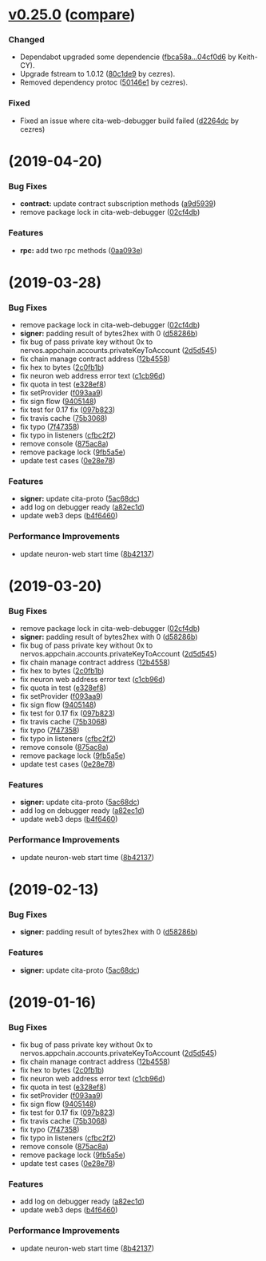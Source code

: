 # [v0.25.0](https://github.com/cryptape/cita-sdk-js/releases/tag/@cryptape/cita-sdk@0.25.0) ([compare](https://github.com/cryptape/cita-sdk-js/compare/@cryptape/cita-sdk@0.24.1...@cryptape/cita-sdk@0.25.0))

### Changed

* Dependabot upgraded some dependencie ([fbca58a...04cf0d6](https://github.com/cryptape/cita-sdk-js/compare/fbca58a...72c0176) by Keith-CY).
* Upgrade fstream to 1.0.12 ([80c1de9](https://github.com/cryptape/cita-sdk-js/pull/202/commits/80c1de925c2fb3f4d5b66a4145c818dc66da7a41) by cezres).
* Removed dependency protoc ([50146e1](https://github.com/cryptape/cita-sdk-js/pull/202/commits/50146e1eee19a78f4cb1c644b9179710e73ff500) by cezres).

### Fixed

* Fixed an issue where cita-web-debugger build failed ([d2264dc](https://github.com/cryptape/cita-sdk-js/pull/202/commits/d2264dcef5589ea07a6f107734d4ef60e2ac5aa2) by cezres)



#  (2019-04-20)


### Bug Fixes

* **contract:** update contract subscription methods ([a9d5939](https://github.com/cryptape/cita-sdk-js/commit/a9d5939))
* remove package lock in cita-web-debugger ([02cf4db](https://github.com/cryptape/cita-sdk-js/commit/02cf4db))


### Features

* **rpc:** add two rpc methods ([0aa093e](https://github.com/cryptape/cita-sdk-js/commit/0aa093e))



#  (2019-03-28)


### Bug Fixes

* remove package lock in cita-web-debugger ([02cf4db](https://github.com/cryptape/cita-sdk-js/commit/02cf4db))
* **signer:** padding result of bytes2hex with 0 ([d58286b](https://github.com/cryptape/cita-sdk-js/commit/d58286b))
* fix bug of pass private key without 0x to nervos.appchain.accounts.privateKeyToAccount ([2d5d545](https://github.com/cryptape/cita-sdk-js/commit/2d5d545))
* fix chain manage contract address ([12b4558](https://github.com/cryptape/cita-sdk-js/commit/12b4558))
* fix hex to bytes ([2c0fb1b](https://github.com/cryptape/cita-sdk-js/commit/2c0fb1b))
* fix neuron web address error text ([c1cb96d](https://github.com/cryptape/cita-sdk-js/commit/c1cb96d))
* fix quota in test ([e328ef8](https://github.com/cryptape/cita-sdk-js/commit/e328ef8))
* fix setProvider ([f093aa9](https://github.com/cryptape/cita-sdk-js/commit/f093aa9))
* fix sign flow ([9405148](https://github.com/cryptape/cita-sdk-js/commit/9405148))
* fix test for 0.17 fix ([097b823](https://github.com/cryptape/cita-sdk-js/commit/097b823))
* fix travis cache ([75b3068](https://github.com/cryptape/cita-sdk-js/commit/75b3068))
* fix typo ([7f47358](https://github.com/cryptape/cita-sdk-js/commit/7f47358))
* fix typo in listeners ([cfbc2f2](https://github.com/cryptape/cita-sdk-js/commit/cfbc2f2))
* remove console ([875ac8a](https://github.com/cryptape/cita-sdk-js/commit/875ac8a))
* remove package lock ([9fb5a5e](https://github.com/cryptape/cita-sdk-js/commit/9fb5a5e))
* update test cases ([0e28e78](https://github.com/cryptape/cita-sdk-js/commit/0e28e78))


### Features

* **signer:** update cita-proto ([5ac68dc](https://github.com/cryptape/cita-sdk-js/commit/5ac68dc))
* add log on debugger ready ([a82ec1d](https://github.com/cryptape/cita-sdk-js/commit/a82ec1d))
* update web3 deps ([b4f6460](https://github.com/cryptape/cita-sdk-js/commit/b4f6460))


### Performance Improvements

* update neuron-web start time ([8b42137](https://github.com/cryptape/cita-sdk-js/commit/8b42137))



#  (2019-03-20)


### Bug Fixes

* remove package lock in cita-web-debugger ([02cf4db](https://github.com/cryptape/cita-sdk-js/commit/02cf4db))
* **signer:** padding result of bytes2hex with 0 ([d58286b](https://github.com/cryptape/cita-sdk-js/commit/d58286b))
* fix bug of pass private key without 0x to nervos.appchain.accounts.privateKeyToAccount ([2d5d545](https://github.com/cryptape/cita-sdk-js/commit/2d5d545))
* fix chain manage contract address ([12b4558](https://github.com/cryptape/cita-sdk-js/commit/12b4558))
* fix hex to bytes ([2c0fb1b](https://github.com/cryptape/cita-sdk-js/commit/2c0fb1b))
* fix neuron web address error text ([c1cb96d](https://github.com/cryptape/cita-sdk-js/commit/c1cb96d))
* fix quota in test ([e328ef8](https://github.com/cryptape/cita-sdk-js/commit/e328ef8))
* fix setProvider ([f093aa9](https://github.com/cryptape/cita-sdk-js/commit/f093aa9))
* fix sign flow ([9405148](https://github.com/cryptape/cita-sdk-js/commit/9405148))
* fix test for 0.17 fix ([097b823](https://github.com/cryptape/cita-sdk-js/commit/097b823))
* fix travis cache ([75b3068](https://github.com/cryptape/cita-sdk-js/commit/75b3068))
* fix typo ([7f47358](https://github.com/cryptape/cita-sdk-js/commit/7f47358))
* fix typo in listeners ([cfbc2f2](https://github.com/cryptape/cita-sdk-js/commit/cfbc2f2))
* remove console ([875ac8a](https://github.com/cryptape/cita-sdk-js/commit/875ac8a))
* remove package lock ([9fb5a5e](https://github.com/cryptape/cita-sdk-js/commit/9fb5a5e))
* update test cases ([0e28e78](https://github.com/cryptape/cita-sdk-js/commit/0e28e78))


### Features

* **signer:** update cita-proto ([5ac68dc](https://github.com/cryptape/cita-sdk-js/commit/5ac68dc))
* add log on debugger ready ([a82ec1d](https://github.com/cryptape/cita-sdk-js/commit/a82ec1d))
* update web3 deps ([b4f6460](https://github.com/cryptape/cita-sdk-js/commit/b4f6460))


### Performance Improvements

* update neuron-web start time ([8b42137](https://github.com/cryptape/cita-sdk-js/commit/8b42137))



# (2019-02-13)

### Bug Fixes

- **signer:** padding result of bytes2hex with 0 ([d58286b](https://github.com/cryptape/cita-sdk-js/commit/d58286b))

### Features

- **signer:** update cita-proto ([5ac68dc](https://github.com/cryptape/cita-sdk-js/commit/5ac68dc))

# (2019-01-16)

### Bug Fixes

- fix bug of pass private key without 0x to nervos.appchain.accounts.privateKeyToAccount ([2d5d545](https://github.com/cryptape/cita-sdk-js/commit/2d5d545))
- fix chain manage contract address ([12b4558](https://github.com/cryptape/cita-sdk-js/commit/12b4558))
- fix hex to bytes ([2c0fb1b](https://github.com/cryptape/cita-sdk-js/commit/2c0fb1b))
- fix neuron web address error text ([c1cb96d](https://github.com/cryptape/cita-sdk-js/commit/c1cb96d))
- fix quota in test ([e328ef8](https://github.com/cryptape/cita-sdk-js/commit/e328ef8))
- fix setProvider ([f093aa9](https://github.com/cryptape/cita-sdk-js/commit/f093aa9))
- fix sign flow ([9405148](https://github.com/cryptape/cita-sdk-js/commit/9405148))
- fix test for 0.17 fix ([097b823](https://github.com/cryptape/cita-sdk-js/commit/097b823))
- fix travis cache ([75b3068](https://github.com/cryptape/cita-sdk-js/commit/75b3068))
- fix typo ([7f47358](https://github.com/cryptape/cita-sdk-js/commit/7f47358))
- fix typo in listeners ([cfbc2f2](https://github.com/cryptape/cita-sdk-js/commit/cfbc2f2))
- remove console ([875ac8a](https://github.com/cryptape/cita-sdk-js/commit/875ac8a))
- remove package lock ([9fb5a5e](https://github.com/cryptape/cita-sdk-js/commit/9fb5a5e))
- update test cases ([0e28e78](https://github.com/cryptape/cita-sdk-js/commit/0e28e78))

### Features

- add log on debugger ready ([a82ec1d](https://github.com/cryptape/cita-sdk-js/commit/a82ec1d))
- update web3 deps ([b4f6460](https://github.com/cryptape/cita-sdk-js/commit/b4f6460))

### Performance Improvements

- update neuron-web start time ([8b42137](https://github.com/cryptape/cita-sdk-js/commit/8b42137))
